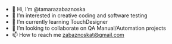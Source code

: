 - 👋 Hi, I’m @tamarazabaznoska
- 👀 I’m interested in creative coding and software testing
- 🌱 I’m currently learning TouchDesigner
- 💞️ I’m looking to collaborate on QA Manual/Automation projects 
- 📫 How to reach me zabaznoskat@gmail.com

<!---
tamarazabaznoska/tamarazabaznoska is a ✨ special ✨ repository because its `README.md` (this file) appears on your GitHub profile.
You can click the Preview link to take a look at your changes.
--->
